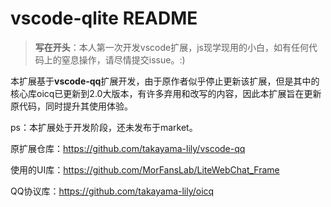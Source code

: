 # vscode-qlite README

 > **写在开头**：本人第一次开发vscode扩展，js现学现用的小白，如有任何代码上的窒息操作，请尽情提交issue。:)

本扩展基于**vscode-qq**扩展开发，由于原作者似乎停止更新该扩展，但是其中的核心库oicq已更新到2.0大版本，有许多弃用和改写的内容，因此本扩展旨在更新原代码，同时提升其使用体验。

ps：本扩展处于开发阶段，还未发布于market。

原扩展仓库：https://github.com/takayama-lily/vscode-qq

使用的UI库：https://github.com/MorFansLab/LiteWebChat_Frame

QQ协议库：https://github.com/takayama-lily/oicq
